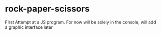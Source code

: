 # rock-paper-scissors
FIrst Attempt at a JS program.  For now will be solely in the console, will add a graphic interface later
